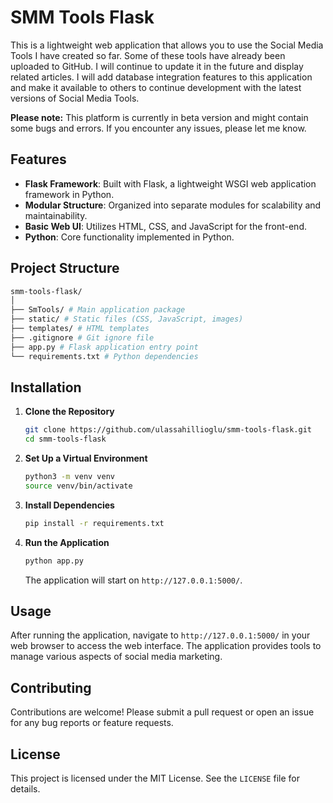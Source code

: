 # SMM Tools Flask

This is a lightweight web application that allows you to use the Social Media Tools I have created so far. Some of these tools have already been uploaded to GitHub. I will continue to update it in the future and display related articles. I will add database integration features to this application and make it available to others to continue development with the latest versions of Social Media Tools.

**Please note:** This platform is currently in beta version and might contain some bugs and errors. If you encounter any issues, please let me know.

## Features

- **Flask Framework**: Built with Flask, a lightweight WSGI web application framework in Python.
- **Modular Structure**: Organized into separate modules for scalability and maintainability.
- **Basic Web UI**: Utilizes HTML, CSS, and JavaScript for the front-end.
- **Python**: Core functionality implemented in Python.

## Project Structure
```bash
smm-tools-flask/
│
├── SmTools/ # Main application package
├── static/ # Static files (CSS, JavaScript, images)
├── templates/ # HTML templates
├── .gitignore # Git ignore file
├── app.py # Flask application entry point
└── requirements.txt # Python dependencies
```

## Installation

1. **Clone the Repository**
    ```bash
    git clone https://github.com/ulassahillioglu/smm-tools-flask.git
    cd smm-tools-flask
    ```

2. **Set Up a Virtual Environment**
    ```bash
    python3 -m venv venv
    source venv/bin/activate
    ```

3. **Install Dependencies**
    ```bash
    pip install -r requirements.txt
    ```

4. **Run the Application**
    ```bash
    python app.py
    ```
    The application will start on `http://127.0.0.1:5000/`.

## Usage

After running the application, navigate to `http://127.0.0.1:5000/` in your web browser to access the web interface. The application provides tools to manage various aspects of social media marketing.

## Contributing

Contributions are welcome! Please submit a pull request or open an issue for any bug reports or feature requests.

## License

This project is licensed under the MIT License. See the `LICENSE` file for details.
